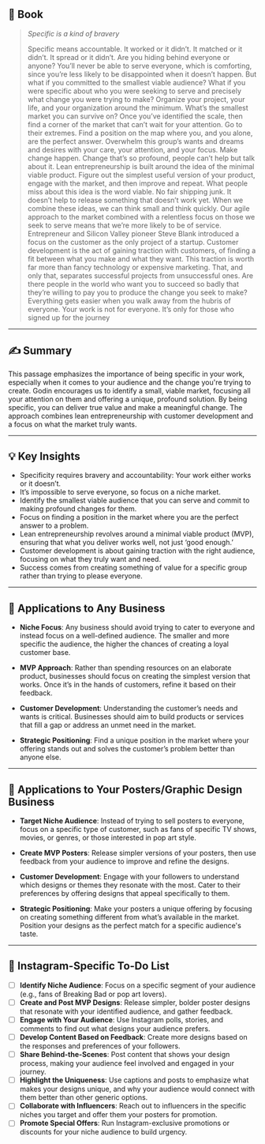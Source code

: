 ## 📔 Book
>_Specific is a kind of bravery_ 
>
>Specific means accountable. It worked or it didn’t. It matched or it didn’t. It spread or it didn’t. Are you hiding behind everyone or anyone? You’ll never be able to serve everyone, which is comforting, since you’re less likely to be disappointed when it doesn’t happen. But what if you committed to the smallest viable audience? What if you were specific about who you were seeking to serve and precisely what change you were trying to make? Organize your project, your life, and your organization around the minimum. What’s the smallest market you can survive on? Once you’ve identified the scale, then find a corner of the market that can’t wait for your attention. Go to their extremes. Find a position on the map where you, and you alone, are the perfect answer. Overwhelm this group’s wants and dreams and desires with your care, your attention, and your focus. Make change happen. Change that’s so profound, people can’t help but talk about it. Lean entrepreneurship is built around the idea of the minimal viable product. Figure out the simplest useful version of your product, engage with the market, and then improve and repeat. What people miss about this idea is the word viable. No fair shipping junk. It doesn’t help to release something that doesn’t work yet. When we combine these ideas, we can think small and think quickly. Our agile approach to the market combined with a relentless focus on those we seek to serve means that we’re more likely to be of service. Entrepreneur and Silicon Valley pioneer Steve Blank introduced a focus on the customer as the only project of a startup. Customer development is the act of gaining traction with customers, of finding a fit between what you make and what they want. This traction is worth far more than fancy technology or expensive marketing. That, and only that, separates successful projects from unsuccessful ones. Are there people in the world who want you to succeed so badly that they’re willing to pay you to produce the change you seek to make? Everything gets easier when you walk away from the hubris of everyone. Your work is not for everyone. It’s only for those who signed up for the journey

---
## ✍️ Summary
This passage emphasizes the importance of being specific in your work, especially when it comes to your audience and the change you're trying to create. Godin encourages us to identify a small, viable market, focusing all your attention on them and offering a unique, profound solution. By being specific, you can deliver true value and make a meaningful change. The approach combines lean entrepreneurship with customer development and a focus on what the market truly wants.

---
## 💡 Key Insights

- Specificity requires bravery and accountability: Your work either works or it doesn’t.
- It’s impossible to serve everyone, so focus on a niche market.
- Identify the smallest viable audience that you can serve and commit to making profound changes for them.
- Focus on finding a position in the market where you are the perfect answer to a problem.
- Lean entrepreneurship revolves around a minimal viable product (MVP), ensuring that what you deliver works well, not just ‘good enough.’
- Customer development is about gaining traction with the right audience, focusing on what they truly want and need.
- Success comes from creating something of value for a specific group rather than trying to please everyone.
    
---
## 🏢 Applications to Any Business

- **Niche Focus**: Any business should avoid trying to cater to everyone and instead focus on a well-defined audience. The smaller and more specific the audience, the higher the chances of creating a loyal customer base.
    
- **MVP Approach**: Rather than spending resources on an elaborate product, businesses should focus on creating the simplest version that works. Once it’s in the hands of customers, refine it based on their feedback.
    
- **Customer Development**: Understanding the customer’s needs and wants is critical. Businesses should aim to build products or services that fill a gap or address an unmet need in the market.
    
- **Strategic Positioning**: Find a unique position in the market where your offering stands out and solves the customer’s problem better than anyone else.

---
## 🎨 Applications to Your Posters/Graphic Design Business

- **Target Niche Audience**: Instead of trying to sell posters to everyone, focus on a specific type of customer, such as fans of specific TV shows, movies, or genres, or those interested in pop art style.
    
- **Create MVP Posters**: Release simpler versions of your posters, then use feedback from your audience to improve and refine the designs.
    
- **Customer Development**: Engage with your followers to understand which designs or themes they resonate with the most. Cater to their preferences by offering designs that appeal specifically to them.
    
- **Strategic Positioning**: Make your posters a unique offering by focusing on creating something different from what’s available in the market. Position your designs as the perfect match for a specific audience's taste.

---
## 📱 Instagram-Specific To-Do List

- [ ] **Identify Niche Audience**: Focus on a specific segment of your audience (e.g., fans of Breaking Bad or pop art lovers).
- [ ] **Create and Post MVP Designs**: Release simpler, bolder poster designs that resonate with your identified audience, and gather feedback.
- [ ] **Engage with Your Audience**: Use Instagram polls, stories, and comments to find out what designs your audience prefers.
- [ ] **Develop Content Based on Feedback**: Create more designs based on the responses and preferences of your followers.
- [ ] **Share Behind-the-Scenes**: Post content that shows your design process, making your audience feel involved and engaged in your journey.
- [ ] **Highlight the Uniqueness**: Use captions and posts to emphasize what makes your designs unique, and why your audience would connect with them better than other generic options.
- [ ] **Collaborate with Influencers**: Reach out to influencers in the specific niches you target and offer them your posters for promotion.
- [ ] **Promote Special Offers**: Run Instagram-exclusive promotions or discounts for your niche audience to build urgency.